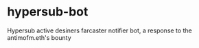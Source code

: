 # hypersub-bot
Hypersub active desiners farcaster notifier bot, a response to the antimofm.eth's bounty
